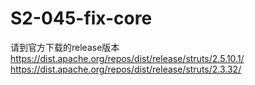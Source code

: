 # S2-045-fix-core
请到官方下载的release版本
https://dist.apache.org/repos/dist/release/struts/2.5.10.1/
https://dist.apache.org/repos/dist/release/struts/2.3.32/
